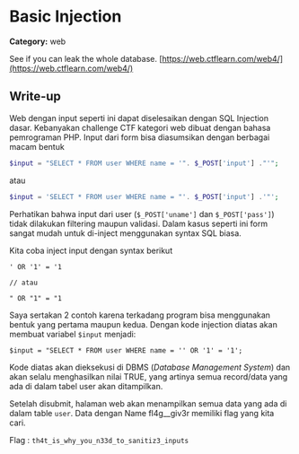 # Basic Injection
**Category:** web

See if you can leak the whole database. [https://web.ctflearn.com/web4/](https://web.ctflearn.com/web4/)

## Write-up
Web dengan input seperti ini dapat diselesaikan dengan SQL Injection dasar.
Kebanyakan challenge CTF kategori web dibuat dengan bahasa pemrograman PHP. Input dari form bisa diasumsikan dengan berbagai macam bentuk

```php
$input = "SELECT * FROM user WHERE name = '". $_POST['input'] ."'";
```
atau
```php
$input = 'SELECT * FROM user WHERE name = "'. $_POST['input'] .'"';
```

Perhatikan bahwa input dari user (`$_POST['uname']` dan `$_POST['pass']`) tidak dilakukan filtering maupun validasi. Dalam kasus seperti ini form sangat mudah untuk di-inject menggunakan syntax SQL biasa.

Kita coba inject input dengan syntax berikut
```
' OR '1' = '1

// atau

" OR "1" = "1
```
Saya sertakan 2 contoh karena terkadang program bisa menggunakan bentuk yang pertama maupun kedua.
Dengan kode injection diatas akan membuat variabel `$input` menjadi:
```
$input = "SELECT * FROM user WHERE name = '' OR '1' = '1';
```

Kode diatas akan dieksekusi di DBMS (_Database Management System_) dan akan selalu menghasilkan nilai TRUE, yang artinya semua record/data yang ada di dalam tabel user akan ditampilkan.

Setelah disubmit, halaman web akan menampilkan semua data yang ada di dalam table `user`. Data dengan Name fl4g__giv3r memiliki flag yang kita cari.

Flag : `th4t_is_why_you_n33d_to_sanitiz3_inputs`
